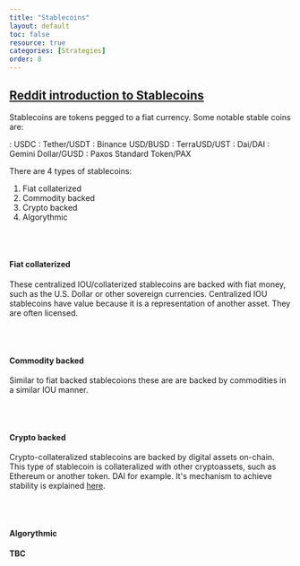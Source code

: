 ```yaml
---
title: "Stablecoins"
layout: default
toc: false
resource: true 
categories: [Strategies] 
order: 8
---
```

## [Reddit introduction to Stablecoins](https://www.reddit.com/r/CryptoCurrency/comments/mysxvz/defi_explained_stablecoins/)
Stablecoins are tokens pegged to a fiat currency. Some notable stable coins are:

:   USDC
:   Tether/USDT
:   Binance USD/BUSD
:   TerraUSD/UST
:   Dai/DAI
:   Gemini Dollar/GUSD
:   Paxos Standard Token/PAX

There are 4 types of stablecoins:
1. Fiat collaterized
2. Commodity backed
3. Crypto backed
4. Algorythmic

<br><br>

#### Fiat collaterized
These centralized IOU/collaterized stablecoins are backed with fiat money, such as the U.S. Dollar or other sovereign currencies. Centralized IOU stablecoins have value because it is a representation of another asset. They are often licensed.

<br><br>

#### Commodity backed
Similar to fiat backed stablecoions these are are backed by commodities in a similar IOU manner.

<br><br>

#### Crypto backed
Crypto-collateralized stablecoins are backed by digital assets on-chain. This type of stablecoin is collateralized with other cryptoassets, such as Ethereum or another token. DAI for example. It's mechanism to achieve stability is explained [here](https://vimeo.com/247715549?embedded=true&source=video_title&owner=68499451).

<br><br>

#### Algorythmic
**TBC**
